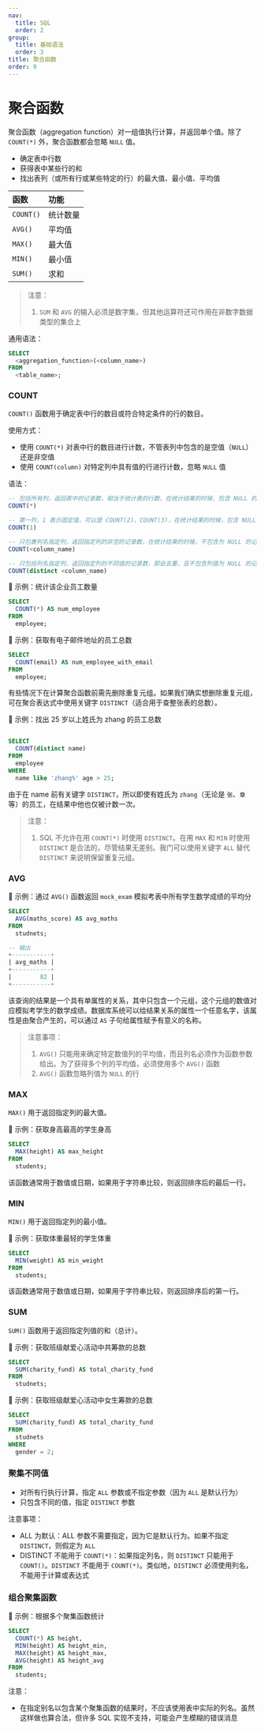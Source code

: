 ```yaml
---
nav:
  title: SQL
  order: 2
group:
  title: 基础语法
  order: 3
title: 聚合函数
order: 9
---
```


# 聚合函数

聚合函数（aggregation function）对一组值执行计算，并返回单个值。除了 `COUNT(*)` 外，聚合函数都会忽略 `NULL` 值。

- 确定表中行数
- 获得表中某些行的和
- 找出表列（或所有行或某些特定的行）的最大值、最小值、平均值

| 函数      | 功能     |
| :-------- | :------- |
| `COUNT()` | 统计数量 |
| `AVG()`   | 平均值   |
| `MAX()`   | 最大值   |
| `MIN()`   | 最小值   |
| `SUM()`   | 求和     |

> 注意：
>
> 1. `SUM` 和 `AVG` 的输入必须是数字集，但其他运算符还可作用在非数字数据类型的集合上

通用语法：

```sql
SELECT
  <aggregation_function>(<column_name>)
FROM
  <table_name>;
```

### COUNT

`COUNT()` 函数用于确定表中行的数目或符合特定条件的行的数目。

使用方式：

- 使用 `COUNT(*)` 对表中行的数目进行计数，不管表列中包含的是空值（`NULL`）还是非空值
- 使用 `COUNT(column)` 对特定列中具有值的行进行计数，忽略 `NULL` 值

语法：

```sql
-- 包括所有列，返回表中的记录数，相当于统计表的行数，在统计结果的时候，包含 NULL 的记录，且不去重
COUNT(*)

-- 第一列，1 表示固定值，可以是 COUNT(2)、COUNT(3)，在统计结果的时候，包含 NULL 的记录
COUNT(1)

-- 只包裹列名指定列，返回指定列的非空的记录数，在统计结果的时候，不包含为 NULL 的记录
COUNT(<column_name)

-- 只包括列名指定列，返回指定列的不同值的记录数，即会去重，且不包含列值为 NULL 的记录
COUNT(distinct <column_name)

```

🌰 示例：统计该企业员工数量

```sql
SELECT
  COUNT(*) AS num_employee
FROM
  employee;
```

🌰 示例：获取有电子邮件地址的员工总数

```sql
SELECT
  COUNT(email) AS num_employee_with_email
FROM
  employee;
```

有些情况下在计算聚合函数前需先删除重复元组。如果我们确实想删除重复元组，可在聚合表达式中使用关键字 `DISTINCT`（适合用于查整张表的总数）。

🌰 示例：找出 25 岁以上姓氏为 zhang 的员工总数

```sql

SELECT
  COUNT(distinct name)
FROM
  employee
WHERE
  name like 'zhang%' age > 25;
```

由于在 name 前有关键字 `DISTINCT`，所以即使有姓氏为 `zhang`（无论是 `张`、`章` 等）的员工，在结果中他也仅被计数一次。

> 注意：
>
> 1. SQL 不允许在用 `COUNT(*)` 时使用 `DISTINCT`。在用 `MAX` 和 `MIN` 时使用 `DISTINCT` 是合法的，尽管结果无差别。我门可以使用关键字 `ALL` 替代 `DISTINCT` 来说明保留重复元组。

### AVG

🌰 示例：通过 `AVG()` 函数返回 `mock_exam` 模拟考表中所有学生数学成绩的平均分

```sql
SELECT
  AVG(maths_score) AS avg_maths
FROM
  studnets;

-- 输出
+-----------+
| avg_maths |
+-----------+
|        82 |
+-----------+
```

该查询的结果是一个具有单属性的关系，其中只包含一个元组，这个元组的数值对应模拟考学生的数学成绩。数据库系统可以给结果关系的属性一个任意名字，该属性是由聚合产生的，可以通过 `AS` 子句给属性赋予有意义的名称。

> 注意事项：
>
> 1. `AVG()` 只能用来确定特定数值列的平均值，而且列名必须作为函数参数给出。为了获得多个列的平均值，必须使用多个 `AVG()` 函数
> 2. `AVG()` 函数忽略列值为 `NULL` 的行

### MAX

`MAX()` 用于返回指定列的最大值。

🌰 示例：获取身高最高的学生身高

```sql
SELECT
  MAX(height) AS max_height
FROM
  students;
```

该函数通常用于数值或日期，如果用于字符串比较，则返回排序后的最后一行。

### MIN

`MIN()` 用于返回指定列的最小值。

🌰 示例：获取体重最轻的学生体重

```sql
SELECT
  MIN(weight) AS min_weight
FROM
  students;
```

该函数通常用于数值或日期，如果用于字符串比较，则返回排序后的第一行。

### SUM

`SUM()` 函数用于返回指定列值的和（总计）。

🌰 示例：获取班级献爱心活动中共筹款的总数

```sql
SELECT
  SUM(charity_fund) AS total_charity_fund
FROM
  studnets;
```

🌰 示例：获取班级献爱心活动中女生筹款的总数

```sql
SELECT
  SUM(charity_fund) AS total_charity_fund
FROM
  studnets
WHERE
  gender = 2;
```

### 聚集不同值

- 对所有行执行计算，指定 `ALL` 参数或不指定参数（因为 `ALL` 是默认行为）
- 只包含不同的值，指定 `DISTINCT` 参数

注意事项：

- ALL 为默认：ALL 参数不需要指定，因为它是默认行为。如果不指定 `DISTINCT`，则假定为 `ALL`
- DISTINCT 不能用于 `COUNT(*)`：如果指定列名，则 `DISTINCT` 只能用于 `COUNT()`。`DISTINCT` 不能用于 `COUNT(*)`。类似地，`DISTINCT` 必须使用列名，不能用于计算或表达式

### 组合聚集函数

🌰 示例：根据多个聚集函数统计

```sql
SELECT
  COUNT(*) AS height,
  MIN(height) AS height_min,
  MAX(height) AS height_max,
  AVG(height) AS height_avg
FROM
  students;
```

注意：

- 在指定别名以包含某个聚集函数的结果时，不应该使用表中实际的列名。虽然这样做也算合法，但许多 SQL 实现不支持，可能会产生模糊的错误消息
